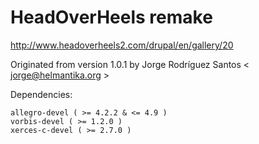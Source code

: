 # HeadOverHeels remake

http://www.headoverheels2.com/drupal/en/gallery/20

Originated from version 1.0.1 by Jorge Rodríguez Santos < jorge@helmantika.org >

Dependencies:

    allegro-devel ( >= 4.2.2 & <= 4.9 )
    vorbis-devel ( >= 1.2.0 )
    xerces-c-devel ( >= 2.7.0 )
